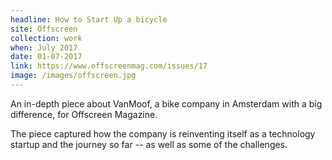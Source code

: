 ```yaml
---
headline: How to Start Up a bicycle
site: Offscreen
collection: work
when: July 2017
date: 01-07-2017
link: https://www.offscreenmag.com/issues/17
image: /images/offscreen.jpg
---
```

An in-depth piece about VanMoof, a bike company in Amsterdam with a big difference, for Offscreen Magazine.

The piece captured how the company is reinventing itself as a technology startup and the journey so far -- as well as some of the challenges.
